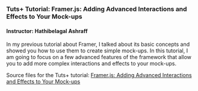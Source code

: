 ### Tuts+ Tutorial: Framer.js: Adding Advanced Interactions and Effects to Your Mock-ups

#### Instructor: Hathibelagal Ashraff

In my previous tutorial about Framer, I talked about its basic concepts and showed you how to use them to create simple mock-ups. In this tutorial, I am going to focus on a few advanced features of the framework that allow you to add more complex interactions and effects to your mock-ups.

Source files for the Tuts+ tutorial: [Framer.js: Adding Advanced Interactions and Effects to Your Mock-ups](http://code.tutsplus.com/tutorials/framerjs-adding-advanced-interactions-and-effects-to-your-prototypes--cms-24294)
